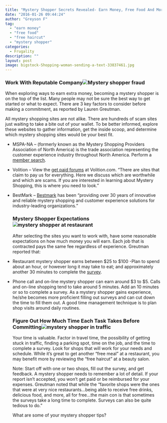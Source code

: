 ```yaml
---
title: "Mystery Shopper Secrets Revealed- Earn Money, Free Food And More"
date: "2016-01-26 09:44:24"
author: "Greyson F"
tag:
  - "earn money"
  - "free food"
  - "free haircut"
  - "mystery shopper"
categories:
  - Frugality
description: ""
layout: post
image: bigstock-Shopping-woman-sending-a-text-33837461.jpg
---
```


### Work With Reputable Company![Mystery shopper fraud](http://moderntips.com/wp-content/uploads/2016/01/bigstock-Swearing-an-oath-with-fingers-39094954.jpg)

When exploring ways to earn extra money, becoming a mystery shopper is on the top of the list. Many people may not be sure the best way to get started or what to expect. There are 3 key factors to consider before making a commitment, as reported by Lauren Greutman.

All mystery shopping sites are not alike. There are hundreds of scam sites just waiting to take a bite out of your wallet. To be better informed, explore these websites to gather information, get the inside scoop, and determine which mystery shopping sites would be your best fit.

- MSPA-NA – (formerly known as the Mystery Shopping Providers Association of North America) is the trade association representing the customer experience industry throughout North America. Perform a[ member search](http://www.mspa-na.org/search).
- Volition – View the [get paid forums](http://www.volition.com/getpaid.html) at Volition.com. “There are sites that claim to pay us for everything. Here we discuss which are worthwhile and which are scams. If you are interested in learning about Mystery Shopping, this is where you need to look.”
- BestMark – [Bestmark](http://www.bestmark.com/) has been “providing over 30 years of innovative and reliable mystery shopping and customer experience solutions for industry-leading organizations.”

  ### Mystery Shopper Expectations![mystery shopper at restaurant](http://moderntips.com/wp-content/uploads/2016/01/bigstock-woman-at-restaurant-chef-pour-15609941.jpg)

  After selecting the sites you want to work with, have some reasonable expectations on how much money you will earn. Each job that is contracted pays the same fee regardless of experience. Greutman reported that:

- Restaurant mystery shopper earns between $25 to $100 -Plan to spend about an hour, or however long it may take to eat; and approximately another 30 minutes to complete the [survey](/the-6-best-on-line-survey-sites-that-pay-money/3).
- Phone call and on-line mystery shopper can earn around $3 to $5. Calls and on-line shopping tend to take around 5 minutes. Add an 10 minutes or so to complete a survey. As a mystery shopper gains experience, he/she becomes more proficient filling out surveys and can cut down the time to fill them out. A good time management technique is to plan shop visits around daily routines.

  ### Figure Out How Much Time Each Task Takes Before Committing![mystery shopper in traffic](http://moderntips.com/wp-content/uploads/2016/01/bigstock-urban-traffic-jam-in-a-city-st-94396547-1024x684.jpg)

  Your time is valuable. Factor in travel time, the possibility of getting stuck in traffic, finding a parking spot, time on the job, and the time to complete a survey. Look for shops that will work for your needs and schedule. While it’s great to get another “free meal” at a restaurant, you may benefit more by reviewing the “free haircut” at a beauty salon.

  Note: Start off with one or two shops, fill out the survey, and get feedback. A mystery shopper needs to remember a lot of detail. If your report isn’t accepted, you won’t get paid or be reimbursed for your expenses. Greutman noted that while the “favorite shops were the ones that were at very nice restaurants…being able to receive free drinks, delicious food, and more, all for free…the main con is that sometimes the surveys take a long time to complete. Surveys can also be quite tedious to do.”

  What are some of your mystery shopper tips?
